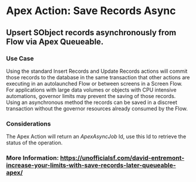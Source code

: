 # Apex Action: Save Records Async

## Upsert SObject records asynchronously from Flow via Apex Queueable.
### Use Case
Using the standard Insert Records and Update Records actions will commit those records to the database in the same transaction that other actions are executing in an autolaunched Flow or between screens in a Screen Flow. For applications with large data volumes or objects with CPU intensive automations, governor limits may prevent the saving of those records.  
Using an asynchronous method the records can be saved in a discreet transaction without the governor resources already consumed by the Flow.

### Considerations
The Apex Action will return an _ApexAsyncJob_ Id, use this Id to retrieve the status of the operation.

### More Information: https://unofficialsf.com/david-entremont-increase-your-limits-with-save-records-later-queueable-apex/
